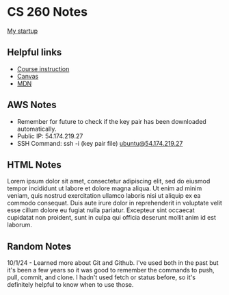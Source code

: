 # CS 260 Notes

[My startup](https://simon.cs260.click)

## Helpful links

- [Course instruction](https://github.com/webprogramming260)
- [Canvas](https://byu.instructure.com)
- [MDN](https://developer.mozilla.org)

## AWS Notes

 - Remember for future to check if the key pair has been downloaded automatically.
 - Public IP: 54.174.219.27
 - SSH Command: ssh -i (key pair file) ubuntu@54.174.219.27

## HTML Notes

Lorem ipsum dolor sit amet, consectetur adipiscing elit, sed do eiusmod tempor incididunt ut labore et dolore magna aliqua. Ut enim ad minim veniam, quis nostrud exercitation ullamco laboris nisi ut aliquip ex ea commodo consequat. Duis aute irure dolor in reprehenderit in voluptate velit esse cillum dolore eu fugiat nulla pariatur. Excepteur sint occaecat cupidatat non proident, sunt in culpa qui officia deserunt mollit anim id est laborum.

## Random Notes

10/1/24 - Learned more about Git and Github. I've used both in the past but it's been a few years so it was good to remember the commands to push, pull, commit, and clone. I hadn't used fetch or status before, so it's definitely helpful to know when to use those.